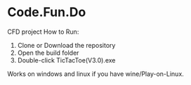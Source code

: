 # Code.Fun.Do
CFD project
How to Run:

1) Clone or Download the repository
2) Open the build folder
3) Double-click TicTacToe(V3.0).exe

Works on windows and linux if you have wine/Play-on-Linux.
